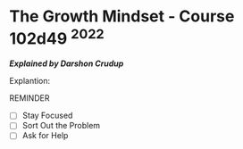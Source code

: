 # The Growth Mindset - Course 102d49 <sup>2022</sup>
***Explained by Darshon Crudup***

Explantion:

REMINDER
- [ ] Stay Focused
- [ ] Sort Out the Problem
- [ ] Ask for Help
